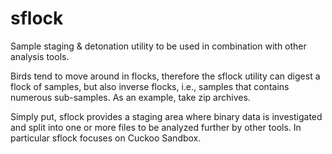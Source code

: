 # sflock

Sample staging &amp; detonation utility to be used in combination with other
analysis tools.

Birds tend to move around in flocks, therefore the sflock utility can digest a
flock of samples, but also inverse flocks, i.e., samples that contains
numerous sub-samples. As an example, take zip archives.

Simply put, sflock provides a staging area where binary data is investigated
and split into one or more files to be analyzed further by other tools. In
particular sflock focuses on Cuckoo Sandbox.
